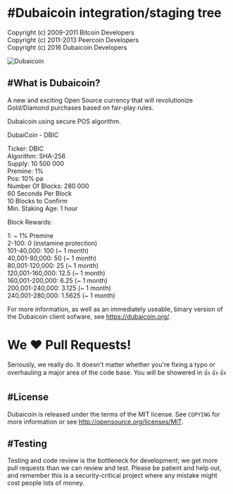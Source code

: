 #Dubaicoin integration/staging tree
================================
Copyright (c) 2009-2011 Bitcoin Developers<br>
Copyright (c) 2011-2013 Peercoin Developers<br>
Copyright (c) 2016 Dubaicoin Developers<br>

![Dubaicoin](http://i.imgur.com/Jr1sPBt.png)

#What is Dubaicoin?
----------------
A new and exciting Open Source currency that will revolutionize Gold/Diamond purchases based on fair-play rules.

Dubaicoin using secure POS algorithm.

DubaiCoin - DBIC<br />

Ticker: DBIC<br />
Algorithm: SHA-256<br />
Supply: 10 500 000<br />
Premine: 1%<br />
Pos: 10% pa<br />
Number Of Blocks: 280 000<br />
60 Seconds Per Block<br />
10 Blocks to Confirm<br />
Min. Staking Age: 1 hour<br />

Block Rewards:<br />

1: ~ 1% Premine<br />
2-100: 0 (instamine protection)<br />
101-40,000: 100 (~ 1 month)<br />
40,001-80,000: 50 (~ 1 month)<br />
80,001-120,000: 25  (~ 1 month)<br />
120,001-160,000: 12.5  (~ 1 month)<br />
160,001-200,000: 6.25 (~ 1 month)<br />
200,001-240,000: 3.125 (~ 1 month)<br />
240,001-280,000: 1.5625 (~ 1 month)<br />

For more information, as well as an immediately useable, binary version of
the Dubaicoin client sofware, see https://dubaicoin.org/.

# We :heart: Pull Requests!
Seriously, we really do.  It doesn't matter whether you're fixing a typo or overhauling a major area of the code base.  You will be showered in :thumbsup: :thumbsup: :thumbsup:<br>

#License
-------
Dubaicoin is released under the terms of the MIT license. See `COPYING` for more
information or see http://opensource.org/licenses/MIT.

#Testing
-------
Testing and code review is the bottleneck for development; we get more pull
requests than we can review and test. Please be patient and help out, and
remember this is a security-critical project where any mistake might cost people
lots of money.
